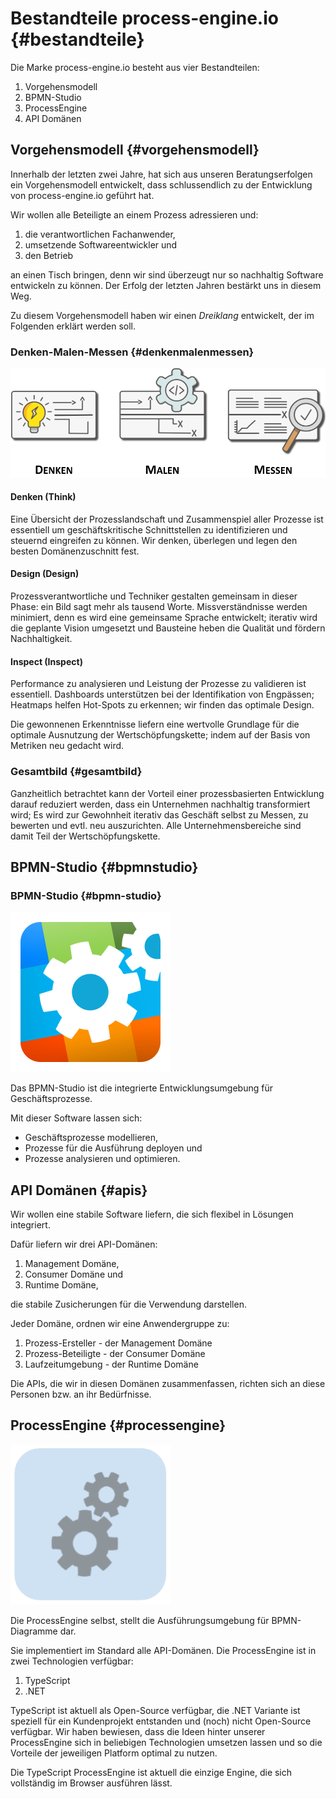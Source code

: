 # Bestandteile process-engine.io {#bestandteile}

Die Marke process-engine.io besteht aus vier Bestandteilen:

1. Vorgehensmodell
1. BPMN-Studio
1. ProcessEngine
1. API Domänen

## Vorgehensmodell {#vorgehensmodell}

Innerhalb der letzten zwei Jahre, hat sich aus unseren Beratungserfolgen ein
Vorgehensmodell entwickelt, dass schlussendlich zu der Entwicklung von
process-engine.io geführt hat.

Wir wollen alle Beteiligte an einem Prozess adressieren und:

1. die verantwortlichen Fachanwender,
1. umsetzende Softwareentwickler und
1. den Betrieb

an einen Tisch bringen, denn wir sind überzeugt nur so nachhaltig Software
entwickeln zu können. Der Erfolg der letzten Jahren bestärkt uns in diesem Weg.

Zu diesem Vorgehensmodell haben wir einen *Dreiklang* entwickelt, der im
Folgenden erklärt werden soll.

### Denken-Malen-Messen {#denkenmalenmessen}

<img src="./images/Think-Design-Inspect.png" />

#### Denken (Think)

Eine Übersicht der Prozesslandschaft und Zusammenspiel aller Prozesse ist
essentiell um geschäftskritische Schnittstellen zu identifizieren und steuernd
eingreifen zu können. Wir denken, überlegen und legen den besten
Domänenzuschnitt fest.

#### Design (Design)

Prozessverantwortliche und Techniker gestalten gemeinsam in dieser Phase: ein
Bild sagt mehr als tausend Worte. Missverständnisse werden minimiert, denn es
wird eine gemeinsame Sprache entwickelt; iterativ wird die geplante Vision
umgesetzt und Bausteine heben die Qualität und fördern Nachhaltigkeit.

#### Inspect (Inspect)

Performance zu analysieren und Leistung der Prozesse zu validieren ist
essentiell. Dashboards unterstützen bei der Identifikation von Engpässen;
Heatmaps helfen Hot-Spots zu erkennen; wir finden das optimale Design.

Die gewonnenen Erkenntnisse liefern eine wertvolle Grundlage für die optimale
Ausnutzung der Wertschöpfungskette; indem auf der Basis von Metriken neu
gedacht wird.

### Gesamtbild {#gesamtbild}

Ganzheitlich betrachtet kann der Vorteil einer prozessbasierten
Entwicklung darauf reduziert werden, dass ein Unternehmen nachhaltig
transformiert wird; Es wird zur Gewohnheit iterativ das Geschäft selbst zu
Messen, zu bewerten und evtl. neu auszurichten. Alle Unternehmensbereiche sind
damit Teil der Wertschöpfungskette.

## BPMN-Studio {#bpmnstudio}

### BPMN-Studio {#bpmn-studio}

<img src="./images/bpmn-studio-icon.png" width="256" height="256" />

Das BPMN-Studio ist die integrierte Entwicklungsumgebung für Geschäftsprozesse.

Mit dieser Software lassen sich:

* Geschäftsprozesse modellieren,
* Prozesse für die Ausführung deployen und
* Prozesse analysieren und optimieren.

## API Domänen {#apis}

Wir wollen eine stabile Software liefern, die sich flexibel in Lösungen
integriert.

Dafür liefern wir drei API-Domänen:

1. Management Domäne,
1. Consumer Domäne und
1. Runtime Domäne,

die stabile Zusicherungen für die Verwendung darstellen.

Jeder Domäne, ordnen wir eine Anwendergruppe zu:

1. Prozess-Ersteller - der Management Domäne
1. Prozess-Beteiligte - der Consumer Domäne
1. Laufzeitumgebung - der Runtime Domäne

Die APIs, die wir in diesen Domänen zusammenfassen, richten sich an diese
Personen bzw. an ihr Bedürfnisse.

## ProcessEngine {#processengine}

<img src="images/process-engine-icon.png" width="256" height="256" />

Die ProcessEngine selbst, stellt die Ausführungsumgebung für BPMN-Diagramme dar.

Sie implementiert im Standard alle API-Domänen. Die ProcessEngine ist in zwei
Technologien verfügbar:

1. TypeScript
1. .NET

TypeScript ist aktuell als Open-Source verfügbar, die .NET Variante ist
speziell für ein Kundenprojekt entstanden und (noch) nicht Open-Source
verfügbar. Wir haben bewiesen, dass die Ideen hinter unserer ProcessEngine sich
in beliebigen Technologien umsetzen lassen und so die Vorteile der
jeweiligen Platform optimal zu nutzen.

Die TypeScript ProcessEngine ist aktuell die einzige Engine, die sich
vollständig im Browser ausführen lässt.
